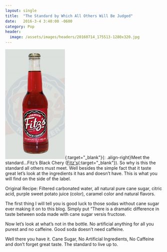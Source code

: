 ```yaml
---
layout: single
title:  "The Standard by Which All Others Will Be Judged"
date:   2016-3-4 3:40:00 -0600
category: Pop
header:
  image: /assets/images/headers/20160714_175513-1280x320.jpg
---
```


[![Image](/assets/images/posts/fitzs-black-cherry.jpg "Fitz's")](https://fitzsrootbeer.com/){:target="_blank"}{: .align-right}Meet the standard…Fitz’s Black Chery ([Fitz's](https://fitzsrootbeer.com/ "Fitz's"){:target="_blank"}).  So why is this the standard all others must meet.  Well besides the simple fact that it taste great let’s look at the ingredients it has and doesn’t have.  This is what you will find on the side of the label.

Original Recipe: Filtered carbonated water, all natural pure cane sugar, citric acid, purple sweet potato juice (color), caramel color and natural flavors.

The first thing I will tell you is good luck to those sodas without cane sugar ever making it on to this blog.  Simply put “There is a dramatic difference in taste between soda made with cane sugar versis fructose.

Now let’s look at what’s not in the bottle.  No artificial anything for all you purest and no caffeine.  Good soda doesn’t need caffeine.

Well there you have it.  Cane Sugar, No Artificial Ingredients, No Caffeine and don’t forget great taste.  The standard to live up to.
